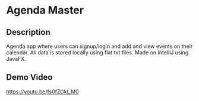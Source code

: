 # Agenda Master

## Description
Agenda app where users can signup/login and add and view events on their calendar. All data is stored locally using flat txt files. Made on IntelliJ using JavaFX.

## Demo Video
https://youtu.be/fs0fZGkI_M0

